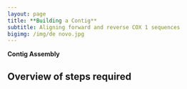 ```yaml
---
layout: page
title: **Building a Contig**
subtitle: Aligning forward and reverse COX 1 sequences 
bigimg: /img/de novo.jpg
---
```


**Contig Assembly**  

## Overview of steps required




